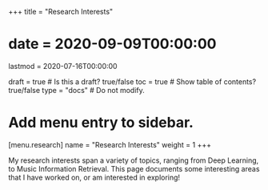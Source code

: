 +++
title = "Research Interests"

# date = 2020-09-09T00:00:00
lastmod = 2020-07-16T00:00:00

draft = true  # Is this a draft? true/false
toc = true  # Show table of contents? true/false
type = "docs"  # Do not modify.

# Add menu entry to sidebar.
[menu.research]
  name = "Research Interests"
  weight = 1
+++

My research interests span a variety of topics, ranging from Deep Learning, to Music Information Retrieval. This page documents some interesting areas that I have worked on, or am interested in exploring!







